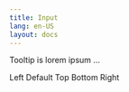 ```yaml
---
title: Input
lang: en-US
layout: docs
---
```


<script setup lang="ts">
import { AButton, vTooltip } from '../../src/'

</script>

<div>
  <p> Tooltip is lorem ipsum ... </p>
  <AButton v-tooltip.left="'Left tooltip'">Left</AButton>
  <AButton v-tooltip="'Default tooltip'" class="ml-2">Default</AButton>
  <AButton v-tooltip.top="'Top tooltip'" class="ml-2">Top</AButton>
  <AButton v-tooltip.bottom="'Bottom tooltip'" class="ml-2">Bottom</AButton>
  <AButton v-tooltip.right="'Right tooltip'" class="ml-2">Right</AButton>

</div>
